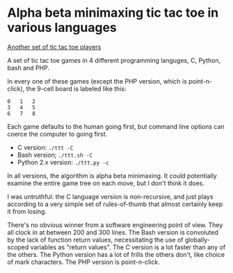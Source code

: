 # Alpha beta minimaxing tic tac toe in various languages

[Another set of tic tac toe players](https://github.com/andrewgph/TicTacToe-Players)

A set of tic tac toe games in 4 different programming languges, C, Python, bash and PHP.

In every one of these games (except the PHP version, which is point-n-click),
the 9-cell board is labeled like this:

    0   1   2
    3   4   5
    6   7   8

Each game defaults to the human going first, but command line options can
coerce the computer to going first.

* C version: `./ttt -C`
* Bash version; `./ttt.sh -C`
* Python 2.x version: `./ttt.py -c`

In all versions, the algorithm is alpha beta minimaxing. It could potentially
examine the entire game tree on each move, but I don't think it does.

I was untruthful: the C language version is non-recursive, and just plays according
to a very simple set of rules-of-thumb that almost certainly keep it from losing.

There's no obvious winner from a software engineering point of view. They all clock
in at between 200 and 300 lines. The Bash version is convoluted by the lack of function
return values, necessitating the use of globally-scoped variables as "return values".
The C version is a lot faster than any of the others. The Python version has a lot
of frills the others don't, like choice of mark characters. The PHP version is point-n-click.
